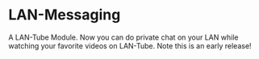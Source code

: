 # LAN-Messaging
A LAN-Tube Module. Now you can do private chat on your LAN while watching your favorite videos on LAN-Tube. Note this is an early release!
